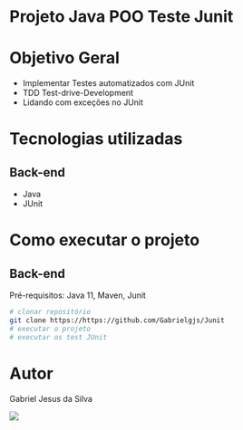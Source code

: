 # Projeto Java POO Teste Junit 


# Objetivo Geral

- Implementar Testes automatizados com JUnit
- TDD Test-drive-Development
- Lidando com exceções no JUnit


# Tecnologias utilizadas

## Back-end

- Java
- JUnit

# Como executar o projeto

## Back-end

Pré-requisitos: Java 11, Maven, Junit

```bash
# clonar repositório
git clone https://https://github.com/Gabrielgjs/Junit
# executar o projeto
# executar os test JUnit
```

# Autor

Gabriel Jesus da Silva

<a href="https://www.linkedin.com/in/gabriel-jesus-silva/" target="_blank"><img src="https://img.shields.io/badge/-LinkedIn-%230077B5?style=for-the-badge&logo=linkedin&logoColor=white" target="_blank"></a>
